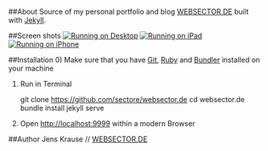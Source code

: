 ##About
Source of my personal portfolio and blog [WEBSECTOR.DE](http://www.websector.de) built with [Jekyll](http://jekyllrb.com/).

##Screen shots
[![Running on Desktop](https://raw.github.com/sectore/websector.de/master/wiki/screenshot_0.png)](http://websector.de)
[![Running on iPad](https://raw.github.com/sectore/websector.de/master/wiki/screenshot_1.jpg)](http://websector.de)
[![Running on iPhone](https://raw.github.com/sectore/websector.de/master/wiki/screenshot_2.jpg)](http://websector.de)

##Installation
0) Make sure that you have [Git](http://git-scm.com/), [Ruby](http://www.ruby-lang.org/) and [Bundler](http://gembundler.com/) installed on your machine

1) Run in Terminal

    git clone https://github.com/sectore/websector.de
    cd websector.de
    bundle install
    jekyll serve

2) Open [http://localhost:9999](http://localhost:9999) within a modern Browser

##Author
Jens Krause // [WEBSECTOR.DE](http://www.websector.de)